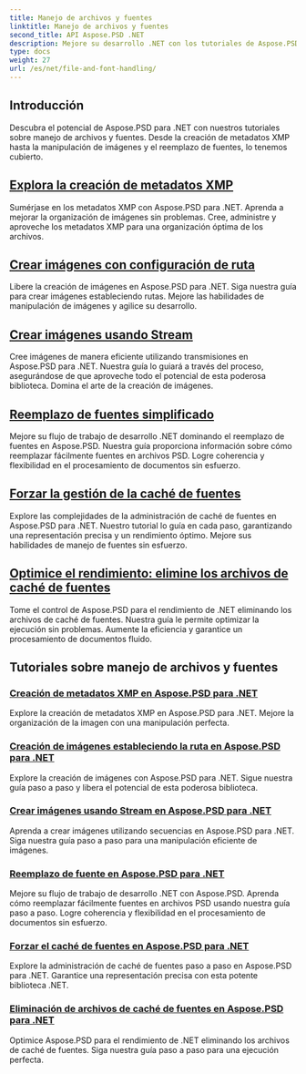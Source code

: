 ```yaml
---
title: Manejo de archivos y fuentes
linktitle: Manejo de archivos y fuentes
second_title: API Aspose.PSD .NET
description: Mejore su desarrollo .NET con los tutoriales de Aspose.PSD. Aprenda a reemplazar fuentes, crear metadatos XMP y administrar caché para lograr una eficiencia óptima del flujo de trabajo.
type: docs
weight: 27
url: /es/net/file-and-font-handling/
---
```

## Introducción

Descubra el potencial de Aspose.PSD para .NET con nuestros tutoriales sobre manejo de archivos y fuentes. Desde la creación de metadatos XMP hasta la manipulación de imágenes y el reemplazo de fuentes, lo tenemos cubierto.

## [Explora la creación de metadatos XMP](./create-xmp-metadata/)
Sumérjase en los metadatos XMP con Aspose.PSD para .NET. Aprenda a mejorar la organización de imágenes sin problemas. Cree, administre y aproveche los metadatos XMP para una organización óptima de los archivos.

## [Crear imágenes con configuración de ruta](./create-images-setting-path/)
Libere la creación de imágenes en Aspose.PSD para .NET. Siga nuestra guía para crear imágenes estableciendo rutas. Mejore las habilidades de manipulación de imágenes y agilice su desarrollo.

## [Crear imágenes usando Stream](./create-images-using-stream/)
Cree imágenes de manera eficiente utilizando transmisiones en Aspose.PSD para .NET. Nuestra guía lo guiará a través del proceso, asegurándose de que aproveche todo el potencial de esta poderosa biblioteca. Domina el arte de la creación de imágenes.

## [Reemplazo de fuentes simplificado](./font-replacement/)
Mejore su flujo de trabajo de desarrollo .NET dominando el reemplazo de fuentes en Aspose.PSD. Nuestra guía proporciona información sobre cómo reemplazar fácilmente fuentes en archivos PSD. Logre coherencia y flexibilidad en el procesamiento de documentos sin esfuerzo.

## [Forzar la gestión de la caché de fuentes](./force-font-cache/)
Explore las complejidades de la administración de caché de fuentes en Aspose.PSD para .NET. Nuestro tutorial lo guía en cada paso, garantizando una representación precisa y un rendimiento óptimo. Mejore sus habilidades de manejo de fuentes sin esfuerzo.

## [Optimice el rendimiento: elimine los archivos de caché de fuentes](./remove-font-cache-files/)
Tome el control de Aspose.PSD para el rendimiento de .NET eliminando los archivos de caché de fuentes. Nuestra guía le permite optimizar la ejecución sin problemas. Aumente la eficiencia y garantice un procesamiento de documentos fluido.

## Tutoriales sobre manejo de archivos y fuentes
### [Creación de metadatos XMP en Aspose.PSD para .NET](./create-xmp-metadata/)
Explore la creación de metadatos XMP en Aspose.PSD para .NET. Mejore la organización de la imagen con una manipulación perfecta.
### [Creación de imágenes estableciendo la ruta en Aspose.PSD para .NET](./create-images-setting-path/)
Explore la creación de imágenes con Aspose.PSD para .NET. Sigue nuestra guía paso a paso y libera el potencial de esta poderosa biblioteca.
### [Crear imágenes usando Stream en Aspose.PSD para .NET](./create-images-using-stream/)
Aprenda a crear imágenes utilizando secuencias en Aspose.PSD para .NET. Siga nuestra guía paso a paso para una manipulación eficiente de imágenes.
### [Reemplazo de fuente en Aspose.PSD para .NET](./font-replacement/)
Mejore su flujo de trabajo de desarrollo .NET con Aspose.PSD. Aprenda cómo reemplazar fácilmente fuentes en archivos PSD usando nuestra guía paso a paso. Logre coherencia y flexibilidad en el procesamiento de documentos sin esfuerzo.
### [Forzar el caché de fuentes en Aspose.PSD para .NET](./force-font-cache/)
Explore la administración de caché de fuentes paso a paso en Aspose.PSD para .NET. Garantice una representación precisa con esta potente biblioteca .NET. 
### [Eliminación de archivos de caché de fuentes en Aspose.PSD para .NET](./remove-font-cache-files/)
Optimice Aspose.PSD para el rendimiento de .NET eliminando los archivos de caché de fuentes. Siga nuestra guía paso a paso para una ejecución perfecta.